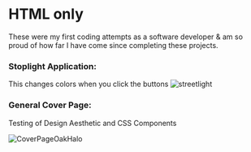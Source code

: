 # HTML only
These were my first coding attempts as a software developer & am so proud of how far I have come since completing these projects.

### Stoplight Application:
This changes colors when you click the buttons
![streetlight](https://user-images.githubusercontent.com/112737682/226469348-b294cbb1-c9ec-4fa0-ab02-e48ef7677018.jpg)


### General Cover Page:
Testing of Design Aesthetic and CSS Components

![CoverPageOakHalo](https://user-images.githubusercontent.com/112737682/226469283-8920a8b2-bd59-427e-91d4-b930401c8128.jpg)